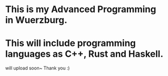 # This is my Advanced Programming in Wuerzburg.
# This will include programming languages as C++, Rust and Haskell.
will upload soon~ Thank you :)

